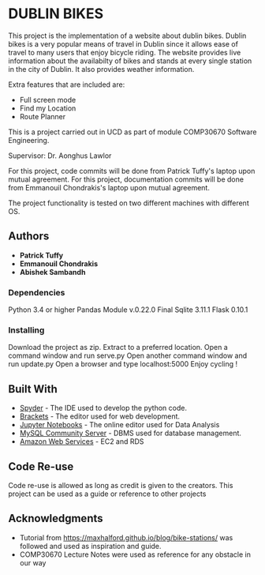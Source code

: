 # DUBLIN BIKES

This project is the implementation of a website about dublin bikes. Dublin bikes is a very popular
means of travel in Dublin since it allows ease of travel to many users that enjoy bicycle riding.
The website provides live information about the availabilty of bikes and stands at every single station
in the city of Dublin.
It also provides weather information.

Extra features that are included are:
 - Full screen mode
 - Find my Location
 - Route Planner

This is a project carried out in UCD as part of module COMP30670 Software Engineering.

Supervisor: Dr. Aonghus Lawlor

For this project, code commits will be done from Patrick Tuffy's laptop upon mutual agreement.
For this project, documentation commits will be done from Emmanouil Chondrakis's laptop upon mutual agreement.

The project functionality is tested on two different machines with different OS.

## Authors

* **Patrick Tuffy** 
* **Emmanouil Chondrakis** 
* **Abishek Sambandh** 

### Dependencies

Python 3.4 or higher
Pandas Module v.0.22.0 Final
Sqlite 3.11.1
Flask 0.10.1


### Installing

Download the project as zip.
Extract to a preferred location.
Open a command window and run serve.py
Open another command window and run update.py
Open a browser and type localhost:5000
Enjoy cycling !


## Built With

* [Spyder](https://pypi.org/project/spyder/) - The IDE used to develop the python code.
* [Brackets](http://brackets.io/) - The editor used for web development.
* [Jupyter Notebooks](http://jupyter.org/) - The online editor used for Data Analysis
* [MySQL Community Server](https://dev.mysql.com/downloads/mysql/) - DBMS used for database management.
* [Amazon Web Services](https://aws.amazon.com/) - EC2 and RDS


## Code Re-use

Code re-use is allowed as long as credit is given to the creators.
This project can be used as a guide or reference to other projects


## Acknowledgments

* Tutorial from https://maxhalford.github.io/blog/bike-stations/ was followed and used as inspiration and guide.
* COMP30670 Lecture Notes were used as reference for any obstacle in our way
